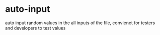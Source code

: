 # auto-input
auto input random values in the all inputs of the file, convienet for testers and developers to test values
